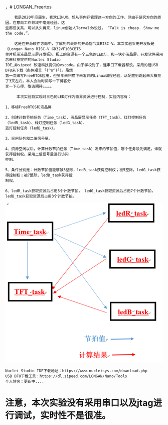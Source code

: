 ，# LONGAN_Freertos
    
        我是2020年应届生，喜欢LINUX。想从事内存管理这一方向的工作，但由于研究方向的原因，在意向工作领域中毫无经验。这
    些都没关系，可以从头再来，linux创始人Torvalds说过， “Talk is cheap. Show me the code.”。
    
        这是在开源软件方向中，了解到的最新的开源指令集RISC-V。本次实验采用开发板是《Longan Nano RISC-V GD32VF103CBT6 
    单片机带液晶显示屏开发板》。板上的资源有一个三色的LED灯，和一块小液晶屏。开发软件采用芯来科技提供的Nuclei Studio 
    IDE,非sipeed 矽速科技提供的vscode。由于学校封了，连串口下载器都没，采用的是USB DFU来下载（条件艰苦 └(^o^)┘）。虽然
    第一次编写FreeRTOS应用，但多年来积攒下来零碎的Linux编程经验，从配置到跑起来大概花了3天左右。本人会抽时间写一下博客分
    享一下心得，敬请期待。。。。。
    
         本次实验将实现对三色的LED灯作为临界资源进行控制，实验内容有：
    
    1、移植FreeRTOS和液晶屏
    
    2、创建计数节拍任务（Time_task）、液晶屏显示任务（TFT_task）、红灯控制任务（ledR_task）、绿灯控制任务（ledG_task）、
    蓝灯控制任务（ledB_task）。
    
    3、采用队列和二值信号量。
    
    4、资源空闲以后，计算计数节拍任务（Time_task）发来的节拍值，哪个任务最先满足，谁就获得控制权。采用二值信号量进行访问
    控制。
    
    5、条件分别是：计数节拍值能够被3整除，ledR_task获得控制权；被5整除，ledG_task获得控制权；被7整除，ledB_task获得控
    制权。
    
    6、ledR_task获取资源后占用5个计数节拍， ledG_task获取资源后占用7个计数节拍， ledB_task获取资源后占用3个计数节拍。
![好尴尬吖](实验流程图.PNG)
        
        
        
        
    Nuclei Studio IDE下载地址：https://www.nucleisys.com/download.php
    USB DFU下载工具：https://dl.sipeed.com/LONGAN/Nano/Tools
    个人博客：更新中....
    
       


# 注意，本次实验没有采用串口以及jtag进行调试，实时性不是很准。


